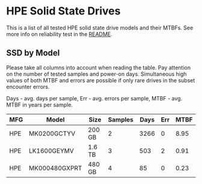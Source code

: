 HPE Solid State Drives
======================

This is a list of all tested HPE solid state drive models and their MTBFs. See
more info on reliability test in the [README](https://github.com/linuxhw/SMART).

SSD by Model
------------

Please take all columns into account when reading the table. Pay attention on the
number of tested samples and power-on days. Simultaneous high values of both MTBF
and errors are possible if only rare drives in the subset encounter errors.

Days - avg. days per sample,
Err  - avg. errors per sample,
MTBF - avg. MTBF in years per sample.

| MFG       | Model              | Size   | Samples | Days  | Err   | MTBF |
|-----------|--------------------|--------|---------|-------|-------|------|
| HPE       | MK0200GCTYV        | 200 GB | 2       | 3266  | 0     | 8.95   |
| HPE       | LK1600GEYMV        | 1.6 TB | 3       | 503   | 2     | 0.91   |
| HPE       | MK000480GXPRT      | 480 GB | 4       | 85    | 0     | 0.23   |

